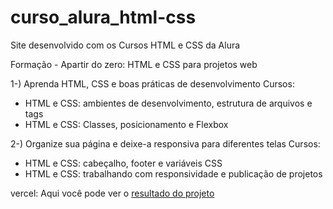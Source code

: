 # curso_alura_html-css
Site desenvolvido com os Cursos HTML e CSS da Alura 

Formação - Apartir do zero: HTML e CSS para projetos web

1-) Aprenda HTML, CSS e boas práticas de desenvolvimento
  Cursos:
  - HTML e CSS: ambientes de desenvolvimento, estrutura de arquivos e tags
  - HTML e CSS: Classes, posicionamento e Flexbox
    
2-)  Organize sua página e deixe-a responsiva para diferentes telas
Cursos:
- HTML e CSS: cabeçalho, footer e variáveis CSS
- HTML e CSS: trabalhando com responsividade e publicação de projetos


vercel: 
Aqui você pode ver o [resultado do projeto](https://curso-alura-html-css-sooty.vercel.app/index.html)
